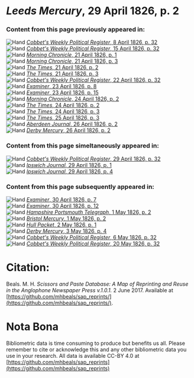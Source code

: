 # *Leeds Mercury*, 29 April 1826, p. 2  
  
### Content from this page previously appeared in:  
![Hand](http://scissorsandpaste.net/wp-content/uploads/2017/06/smallhandpointer.png) [*Cobbet's Weekly Political Register*, 8 April 1826, p. 32](https://mhbeals.github.io/sap_html/Cobbet's-Weekly-Political-Register/Cobbet's-Weekly-Political-Register-8-April-1826-p-32)  
![Hand](http://scissorsandpaste.net/wp-content/uploads/2017/06/smallhandpointer.png) [*Cobbet's Weekly Political Register*, 15 April 1826, p. 32](https://mhbeals.github.io/sap_html/Cobbet's-Weekly-Political-Register/Cobbet's-Weekly-Political-Register-15-April-1826-p-32)  
![Hand](http://scissorsandpaste.net/wp-content/uploads/2017/06/smallhandpointer.png) [*Morning Chronicle*, 21 April 1826, p. 1](https://mhbeals.github.io/sap_html/Morning-Chronicle/Morning-Chronicle-21-April-1826-p-1)  
![Hand](http://scissorsandpaste.net/wp-content/uploads/2017/06/smallhandpointer.png) [*Morning Chronicle*, 21 April 1826, p. 3](https://mhbeals.github.io/sap_html/Morning-Chronicle/Morning-Chronicle-21-April-1826-p-3)  
![Hand](http://scissorsandpaste.net/wp-content/uploads/2017/06/smallhandpointer.png) [*The Times*, 21 April 1826, p. 2](https://mhbeals.github.io/sap_html/The-Times/The-Times-21-April-1826-p-2)  
![Hand](http://scissorsandpaste.net/wp-content/uploads/2017/06/smallhandpointer.png) [*The Times*, 21 April 1826, p. 3](https://mhbeals.github.io/sap_html/The-Times/The-Times-21-April-1826-p-3)  
![Hand](http://scissorsandpaste.net/wp-content/uploads/2017/06/smallhandpointer.png) [*Cobbet's Weekly Political Register*, 22 April 1826, p. 32](https://mhbeals.github.io/sap_html/Cobbet's-Weekly-Political-Register/Cobbet's-Weekly-Political-Register-22-April-1826-p-32)  
![Hand](http://scissorsandpaste.net/wp-content/uploads/2017/06/smallhandpointer.png) [*Examiner*, 23 April 1826, p. 8](https://mhbeals.github.io/sap_html/Examiner/Examiner-23-April-1826-p-8)  
![Hand](http://scissorsandpaste.net/wp-content/uploads/2017/06/smallhandpointer.png) [*Examiner*, 23 April 1826, p. 15](https://mhbeals.github.io/sap_html/Examiner/Examiner-23-April-1826-p-15)  
![Hand](http://scissorsandpaste.net/wp-content/uploads/2017/06/smallhandpointer.png) [*Morning Chronicle*, 24 April 1826, p. 2](https://mhbeals.github.io/sap_html/Morning-Chronicle/Morning-Chronicle-24-April-1826-p-2)  
![Hand](http://scissorsandpaste.net/wp-content/uploads/2017/06/smallhandpointer.png) [*The Times*, 24 April 1826, p. 2](https://mhbeals.github.io/sap_html/The-Times/The-Times-24-April-1826-p-2)  
![Hand](http://scissorsandpaste.net/wp-content/uploads/2017/06/smallhandpointer.png) [*The Times*, 24 April 1826, p. 3](https://mhbeals.github.io/sap_html/The-Times/The-Times-24-April-1826-p-3)  
![Hand](http://scissorsandpaste.net/wp-content/uploads/2017/06/smallhandpointer.png) [*The Times*, 25 April 1826, p. 3](https://mhbeals.github.io/sap_html/The-Times/The-Times-25-April-1826-p-3)  
![Hand](http://scissorsandpaste.net/wp-content/uploads/2017/06/smallhandpointer.png) [*Aberdeen Journal*, 26 April 1826, p. 2](https://mhbeals.github.io/sap_html/Aberdeen-Journal/Aberdeen-Journal-26-April-1826-p-2)  
![Hand](http://scissorsandpaste.net/wp-content/uploads/2017/06/smallhandpointer.png) [*Derby Mercury*, 26 April 1826, p. 2](https://mhbeals.github.io/sap_html/Derby-Mercury/Derby-Mercury-26-April-1826-p-2)  
  
### Content from this page simeltaneously appeared in:  
![Hand](http://scissorsandpaste.net/wp-content/uploads/2017/06/smallhandpointer.png) [*Cobbet's Weekly Political Register*, 29 April 1826, p. 32](https://mhbeals.github.io/sap_html/Cobbet's-Weekly-Political-Register/Cobbet's-Weekly-Political-Register-29-April-1826-p-32)  
![Hand](http://scissorsandpaste.net/wp-content/uploads/2017/06/smallhandpointer.png) [*Ipswich Journal*, 29 April 1826, p. 1](https://mhbeals.github.io/sap_html/Ipswich-Journal/Ipswich-Journal-29-April-1826-p-1)  
![Hand](http://scissorsandpaste.net/wp-content/uploads/2017/06/smallhandpointer.png) [*Ipswich Journal*, 29 April 1826, p. 4](https://mhbeals.github.io/sap_html/Ipswich-Journal/Ipswich-Journal-29-April-1826-p-4)  
  
### Content from this page subsequently appeared in:  
![Hand](http://scissorsandpaste.net/wp-content/uploads/2017/06/smallhandpointer.png) [*Examiner*, 30 April 1826, p. 7](https://mhbeals.github.io/sap_html/Examiner/Examiner-30-April-1826-p-7)  
![Hand](http://scissorsandpaste.net/wp-content/uploads/2017/06/smallhandpointer.png) [*Examiner*, 30 April 1826, p. 12](https://mhbeals.github.io/sap_html/Examiner/Examiner-30-April-1826-p-12)  
![Hand](http://scissorsandpaste.net/wp-content/uploads/2017/06/smallhandpointer.png) [*Hampshire Portsmouth Telegraph*, 1 May 1826, p. 2](https://mhbeals.github.io/sap_html/Hampshire-Portsmouth-Telegraph/Hampshire-Portsmouth-Telegraph-1-May-1826-p-2)  
![Hand](http://scissorsandpaste.net/wp-content/uploads/2017/06/smallhandpointer.png) [*Bristol Mercury*, 1 May 1826, p. 2](https://mhbeals.github.io/sap_html/Bristol-Mercury/Bristol-Mercury-1-May-1826-p-2)  
![Hand](http://scissorsandpaste.net/wp-content/uploads/2017/06/smallhandpointer.png) [*Hull Packet*, 2 May 1826, p. 1](https://mhbeals.github.io/sap_html/Hull-Packet/Hull-Packet-2-May-1826-p-1)  
![Hand](http://scissorsandpaste.net/wp-content/uploads/2017/06/smallhandpointer.png) [*Derby Mercury*, 3 May 1826, p. 4](https://mhbeals.github.io/sap_html/Derby-Mercury/Derby-Mercury-3-May-1826-p-4)  
![Hand](http://scissorsandpaste.net/wp-content/uploads/2017/06/smallhandpointer.png) [*Cobbet's Weekly Political Register*, 6 May 1826, p. 32](https://mhbeals.github.io/sap_html/Cobbet's-Weekly-Political-Register/Cobbet's-Weekly-Political-Register-6-May-1826-p-32)  
![Hand](http://scissorsandpaste.net/wp-content/uploads/2017/06/smallhandpointer.png) [*Cobbet's Weekly Political Register*, 20 May 1826, p. 32](https://mhbeals.github.io/sap_html/Cobbet's-Weekly-Political-Register/Cobbet's-Weekly-Political-Register-20-May-1826-p-32)  


# Citation: 

Beals. M. H. *Scissors and Paste Database: A Map of Reprinting and Reuse in the Anglophone Newspaper Press v.1.0.1.* 2 June 2017. Available at [https://github.com/mhbeals/sap_reprints/](https://github.com/mhbeals/sap_reprints/). 

# Nota Bona

Bibliometric data is time consuming to produce but benefits us all. Please remember to cite or acknowledge this and any other bibliometric data you use in your research. All data is available CC-BY 4.0 at [https://github.com/mhbeals/sap_reprints](https://github.com/mhbeals/sap_reprints)